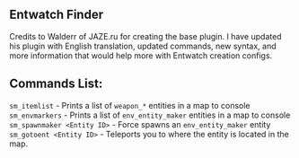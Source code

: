 ## Entwatch Finder
Credits to Walderr of JAZE.ru for creating the base plugin. I have updated his plugin with English translation, updated commands, new syntax, and more information that would help more with Entwatch creation configs.

## Commands List:
`sm_itemlist` - Prints a list of `weapon_*` entities in a map to console
`sm_envmarkers` - Prints a list of `env_entity_maker` entities in a map to console
`sm_spawnmaker <Entity ID>` - Force spawns an `env_entity_maker` entity
`sm_gotoent <Entity ID>` - Teleports you to where the entity is located in the map.